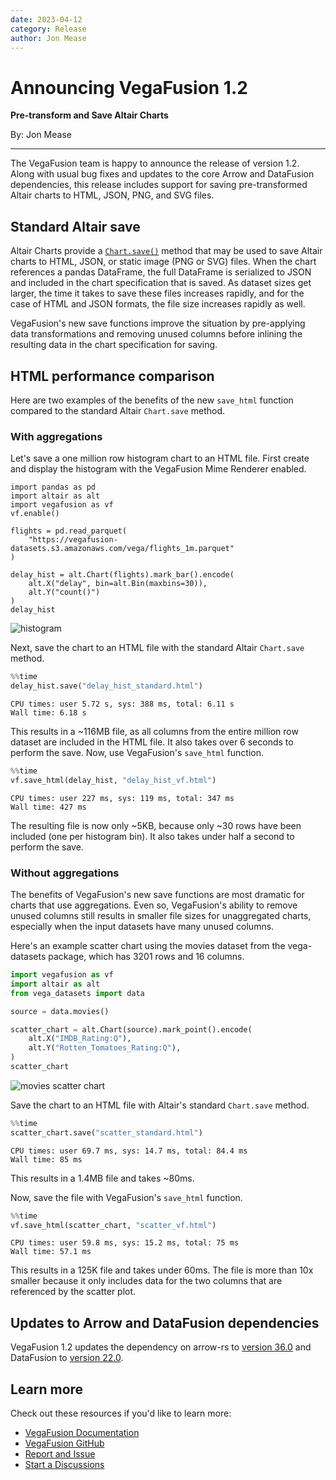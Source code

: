 ```yaml
---
date: 2023-04-12
category: Release
author: Jon Mease
---
```


# Announcing VegaFusion 1.2
**Pre-transform and Save Altair Charts**

By: Jon Mease

---

The VegaFusion team is happy to announce the release of version 1.2. Along with usual bug fixes and updates to the core Arrow and DataFusion dependencies, this release includes support for saving pre-transformed Altair charts to HTML, JSON, PNG, and SVG files.

## Standard Altair save
Altair Charts provide a [`Chart.save()`](https://altair-viz.github.io/user_guide/saving_charts.html) method that may be used to save Altair charts to HTML, JSON, or static image (PNG or SVG) files. When the chart references a pandas DataFrame, the full DataFrame is serialized to JSON and included in the chart specification that is saved.  As dataset sizes get larger, the time it takes to save these files increases rapidly, and for the case of HTML and JSON formats, the file size increases rapidly as well.

VegaFusion's new save functions improve the situation by pre-applying data transformations and removing unused columns before inlining the resulting data in the chart specification for saving.

## HTML performance comparison
Here are two examples of the benefits of the new `save_html` function compared to the standard Altair `Chart.save` method. 

### With aggregations
Let's save a one million row histogram chart to an HTML file. First create and display the histogram with the VegaFusion Mime Renderer enabled.

```
import pandas as pd
import altair as alt
import vegafusion as vf
vf.enable()

flights = pd.read_parquet(
    "https://vegafusion-datasets.s3.amazonaws.com/vega/flights_1m.parquet"
)

delay_hist = alt.Chart(flights).mark_bar().encode(
    alt.X("delay", bin=alt.Bin(maxbins=30)),
    alt.Y("count()")
)
delay_hist
```

![histogram](https://user-images.githubusercontent.com/15064365/230728055-64b05777-9925-4711-b7c4-3e4cc52e1c83.png)

Next, save the chart to an HTML file with the standard Altair `Chart.save` method.

```python
%%time
delay_hist.save("delay_hist_standard.html")
```
```
CPU times: user 5.72 s, sys: 388 ms, total: 6.11 s
Wall time: 6.18 s
```

This results in a ~116MB file, as all columns from the entire million row dataset are included in the HTML file. It also takes over 6 seconds to perform the save. Now, use VegaFusion's `save_html` function.

```python
%%time
vf.save_html(delay_hist, "delay_hist_vf.html")
```
```
CPU times: user 227 ms, sys: 119 ms, total: 347 ms
Wall time: 427 ms
```
The resulting file is now only ~5KB, because only ~30 rows have been included (one per histogram bin). It also takes under half a second to perform the save.

### Without aggregations
The benefits of VegaFusion's new save functions are most dramatic for charts that use aggregations. Even so, VegaFusion's ability to remove unused columns still results in smaller file sizes for unaggregated charts, especially when the input datasets have many unused columns. 

Here's an example scatter chart using the movies dataset from the vega-datasets package, which has 3201 rows and 16 columns.

```python
import vegafusion as vf
import altair as alt
from vega_datasets import data

source = data.movies()

scatter_chart = alt.Chart(source).mark_point().encode(
    alt.X("IMDB_Rating:Q"),
    alt.Y("Rotten_Tomatoes_Rating:Q"),
)
scatter_chart
```
![movies scatter chart](https://user-images.githubusercontent.com/15064365/230728307-6d8a2c6c-e45e-483b-a207-3abf0c26449b.png)

Save the chart to an HTML file with Altair's standard `Chart.save` method.

```python
%%time
scatter_chart.save("scatter_standard.html")
```
```
CPU times: user 69.7 ms, sys: 14.7 ms, total: 84.4 ms
Wall time: 85 ms
```
This results in a 1.4MB file and takes ~80ms.

Now, save the file with VegaFusion's `save_html` function.

```python
%%time
vf.save_html(scatter_chart, "scatter_vf.html")
```
```
CPU times: user 59.8 ms, sys: 15.2 ms, total: 75 ms
Wall time: 57.1 ms
```

This results in a 125K file and takes under 60ms. The file is more than 10x smaller because it only includes data for the two columns that are referenced by the scatter plot.


## Updates to Arrow and DataFusion dependencies
VegaFusion 1.2 updates the dependency on arrow-rs to [version 36.0](https://github.com/apache/arrow-rs/blob/master/CHANGELOG-old.md#3400-2023-02-24) and DataFusion to [version 22.0](https://github.com/apache/arrow-datafusion/blob/main/dev/changelog/22.0.0.md). 

## Learn more
Check out these resources if you'd like to learn more:
 - [VegaFusion Documentation](https://vegafusion.io/)
 - [VegaFusion GitHub](https://github.com/hex-inc/vegafusion)
 - [Report and Issue](https://github.com/hex-inc/vegafusion/issues)
 - [Start a Discussions](https://github.com/hex-inc/vegafusion/discussions)